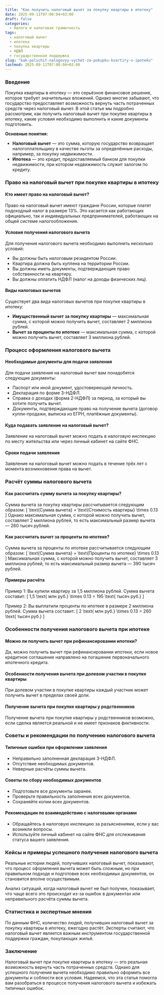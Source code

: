 ```yaml
---
title: "Как получить налоговый вычет за покупку квартиры в ипотеку"
date: 2025-09-11T07:00:04+03:00
draft: false
categories:
  - Налоги и налоговая грамотность
tags:
  - налоговый вычет
  - ипотека
  - покупка квартиры
  - НДФЛ
  - государственная поддержка
slug: "kak-poluchit-nalogovyy-vychet-za-pokupku-kvartiry-v-ipoteku"
lastmod: 2025-09-11T07:00:04+03:00
---
```


### Введение

Покупка квартиры в ипотеку — это серьёзное финансовое решение, которое требует значительных вложений. Однако многие забывают, что государство предоставляет возможность вернуть часть потраченных средств через налоговый вычет. В этой статье мы подробно рассмотрим, как получить налоговый вычет при покупке квартиры в ипотеку, какие условия необходимо выполнить и какие документы подготовить.

**Основные понятия:**
- **Налоговый вычет** — это сумма, которую государство возвращает налогоплательщику в качестве льготы за определённые расходы, например, за покупку недвижимости.
- **Ипотека** — это кредит, предоставляемый банком для покупки недвижимости, при котором недвижимость служит залогом по кредиту.

### Право на налоговый вычет при покупке квартиры в ипотеку

#### Кто имеет право на налоговый вычет?
Право на налоговый вычет имеют граждане России, которые платят подоходный налог в размере 13%. Это касается как работающих официально, так и индивидуальных предпринимателей, работающих на общей системе налогообложения.

#### Условия получения налогового вычета
Для получения налогового вычета необходимо выполнить несколько условий:
- Вы должны быть налоговым резидентом России.
- Квартира должна быть куплена на территории России.
- Вы должны иметь документы, подтверждающие право собственности на квартиру.
- Вы должны оплатить НДФЛ (налог на доходы физических лиц).

#### Виды налоговых вычетов
Существует два вида налоговых вычетов при покупке квартиры в ипотеку:
- **Имущественный вычет за покупку квартиры** — максимальная сумма, с которой можно получить вычет, составляет 2 миллиона рублей.
- **Вычет за проценты по ипотеке** — максимальная сумма, с которой можно получить вычет, составляет 3 миллиона рублей.

### Процесс оформления налогового вычета

#### Необходимые документы для подачи заявления
Для подачи заявления на налоговый вычет вам понадобятся следующие документы:
- Паспорт или иной документ, удостоверяющий личность.
- Декларация по форме 3-НДФЛ.
- Справка о доходах (форма 2-НДФЛ) за период, за который вы хотите получить вычет.
- Документы, подтверждающие право на получение вычета (договор купли-продажи, выписка из ЕГРН, платёжные документы).

#### Куда подавать заявление на налоговый вычет?
Заявление на налоговый вычет можно подать в налоговую инспекцию по месту жительства или через личный кабинет на сайте ФНС.

#### Сроки подачи заявления
Заявление на налоговый вычет можно подать в течение трёх лет с момента возникновения права на вычет.

### Расчёт суммы налогового вычета

#### Как рассчитать сумму вычета за покупку квартиры?
Сумма вычета за покупку квартиры рассчитывается следующим образом:
[ \text{Сумма вычета} = \text{Стоимость квартиры} \times 0.13 ]
Однако максимальная сумма, с которой можно получить вычет, составляет 2 миллиона рублей, то есть максимальный размер вычета — 260 тысяч рублей.

#### Как рассчитать вычет за проценты по ипотеке?
Сумма вычета за проценты по ипотеке рассчитывается следующим образом:
[ \text{Сумма вычета} = \text{Проценты по ипотеке} \times 0.13 ]
Максимальная сумма, с которой можно получить вычет, составляет 3 миллиона рублей, то есть максимальный размер вычета — 390 тысяч рублей.

#### Примеры расчёта
Пример 1: Вы купили квартиру за 1,5 миллиона рублей. Сумма вычета составит:
[ 1,5 \text{ млн руб.} \times 0.13 = 195 \text{ тысяч руб.} ]

Пример 2: Вы выплатили проценты по ипотеке в размере 2 миллиона рублей. Сумма вычета составит:
[ 2 \text{ млн руб.} \times 0.13 = 260 \text{ тысяч руб.} ]

### Особенности получения налогового вычета при ипотеке

#### Можно ли получить вычет при рефинансировании ипотеки?
Да, можно получить вычет при рефинансировании ипотеки, если новое кредитное соглашение направлено на погашение первоначального ипотечного кредита.

#### Особенности получения вычета при долевом участии в покупке квартиры
При долевом участии в покупке квартиры каждый участник может получить вычет в пределах своей доли.

#### Получение вычета при покупке квартиры у родственников
Получение вычета при покупке квартиры у родственников возможно, если сделка является реальной и не имеет признаков фиктивности.

### Советы и рекомендации по получению налогового вычета

#### Типичные ошибки при оформлении заявления
- Неправильно заполненная декларация 3-НДФЛ.
- Отсутствие необходимых документов.
- Неверные расчёты суммы вычета.

#### Советы по сбору необходимых документов
- Подготовьте все документы заранее.
- Проверьте правильность заполнения всех документов.
- Сохраняйте копии всех документов.

#### Рекомендации по взаимодействию с налоговыми органами
- Обращайтесь в налоговую инспекцию за разъяснениями, если у вас возникли вопросы.
- Используйте личный кабинет на сайте ФНС для отслеживания статуса вашего заявления.

### Кейсы и примеры успешного получения налогового вычета

Реальные истории людей, получивших налоговый вычет, показывают, что процесс оформления вычета может быть сложным, но при правильном подходе и подготовке всех необходимых документов, он становится вполне осуществимым.

Анализ ситуаций, когда налоговый вычет не был получен, показывает, что чаще всего это происходит из-за ошибок в документах или неправильного расчёта суммы вычета.

### Статистика и экспертные мнения

По данным ФНС, количество людей, получивших налоговый вычет за покупку квартиры в ипотеку, ежегодно растёт. Эксперты считают, что налоговый вычет является важным инструментом государственной поддержки граждан, покупающих жильё.

### Заключение

Налоговый вычет при покупке квартиры в ипотеку — это реальная возможность вернуть часть потраченных средств. Однако для успешного получения вычета необходимо правильно оформить все документы и соблюсти все условия. Надеемся, что эта статья помогла вам разобраться в процессе получения налогового вычета и избежать типичных ошибок.
